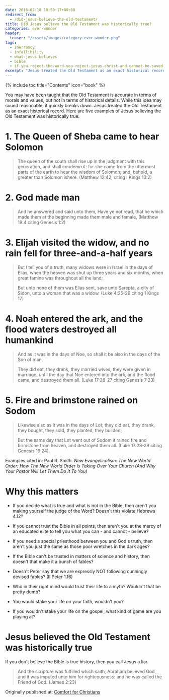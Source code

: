 ```yaml
---
date: 2016-02-18 10:50:17+00:00
redirect_from:
  - /did-jesus-believe-the-old-testament/
title: Did Jesus believe the Old Testament was historically true?
categories: ever-wonder
header:
  teaser: "/assets/images/category-ever-wonder.png"
tags:
  - inerrancy
  - infallibility
  - what-jesus-believes
  - bible
  - if-you-reject-the-word-you-reject-jesus-christ-and-cannot-be-saved
excerpt: "Jesus treated the Old Testament as an exact historical record.  Here are five examples of Jesus believing the Old Testament was historically true."
---
```

{% include toc title="Contents" icon="book" %}

You may have been taught that the Old Testament is accurate in terms of morals and values, but not in terms of historical details.  While this idea may sound reasonable, it quickly breaks down.  Jesus treated the Old Testament as an exact historical record.  Here are five examples of Jesus believing the Old Testament was historically true:



# 1. The Queen of Sheba came to hear Solomon





<blockquote>
  The queen of the south shall rise up in the judgment with this generation, and shall condemn it: for she came from the uttermost parts of the earth to hear the wisdom of Solomon; and, behold, a greater than Solomon ishere.  (Matthew 12:42, citing I Kings 10:2)
</blockquote>





# 2. God made man





<blockquote>
  And he answered and said unto them, Have ye not read, that he which made them at the beginning made them male and female,  (Matthew 19:4 citing Genesis 1:2)
</blockquote>





# 3. Elijah visited the widow, and no rain fell for three-and-a-half years





<blockquote>
  But I tell you of a truth, many widows were in Israel in the days of Elias, when the heaven was shut up three years and six months, when great famine was throughout all the land;
  
  But unto none of them was Elias sent, save unto Sarepta, a city of Sidon, unto a woman that was a widow.  (Luke 4:25-26 citing 1 Kings 17)
</blockquote>





# 4. Noah entered the ark, and the flood waters destroyed all humankind





<blockquote>
  And as it was in the days of Noe, so shall it be also in the days of the Son of man.
  
  They did eat, they drank, they married wives, they were given in marriage, until the day that Noe entered into the ark, and the flood came, and destroyed them all.  (Luke 17:26-27 citing Genesis 7:23)
</blockquote>





# 5. Fire and brimstone rained on Sodom





<blockquote>
  Likewise also as it was in the days of Lot; they did eat, they drank, they bought, they sold, they planted, they builded;
  
  But the same day that Lot went out of Sodom it rained fire and brimstone from heaven, and destroyed them all.  (Luke 17:28-29 citing Genesis 19:24).
</blockquote>



Examples cited in: Paul R. Smith. _New Evangelicalism: The New World Order: How The New World Order Is Taking Over Your Church (And Why Your Pastor Will Let Them Do It To You)_



# Why this matters







  * If you decide what is true and what is not in the Bible, then aren't you making yourself the judge of the Word?  Doesn't this violate Hebrews 4.12?


  * If you cannot trust the Bible in all points, then aren't you at the mercy of an educated elite to tell you what you can - and cannot - believe?


  * If you need a special priesthood between you and God's truth, then aren't you just the same as those poor wretches in the dark ages?


  * If the Bible can't be trusted in matters of science and history, then doesn't that make it a bunch of fables?


  * Doesn't Peter say that we are expressly NOT following cunningly devised fables? (II Peter 1.16)


  * Who in their right mind would trust their life to a myth?  Wouldn't that be pretty dumb? 


  * You would stake your life on your faith, wouldn't you?


  * If you wouldn't stake your life on the gospel, what kind of game are you playing at?





# Jesus believed the Old Testament was historically true





If you don't believe the Bible is true history, then you call Jesus a liar.



<blockquote>
  And the scripture was fulfilled which saith, Abraham believed God, and it was imputed unto him for righteousness: and he was called the Friend of God. (James 2:23)
</blockquote>

<div>Originally published at: <a href='http://www.alecsatin.com/'>Comfort for Christians</a></div>
